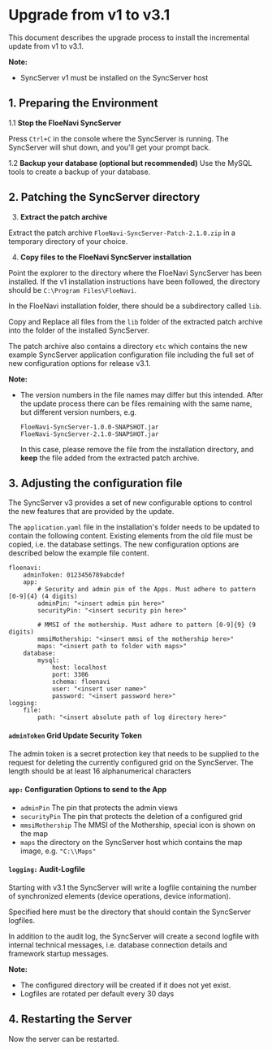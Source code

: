 # Upgrade from v1 to v3.1

This document describes the upgrade process to install
the incremental update from v1 to v3.1.

**Note:**

- SyncServer v1 must be installed on the SyncServer host

## 1. Preparing the Environment

1.1 **Stop the FloeNavi SyncServer**

   Press `Ctrl+C` in the console where the SyncServer is running. The SyncServer will shut down, and you'll get your 
   prompt back.
   
1.2 **Backup your database (optional but recommended)**
   Use the MySQL tools to create a backup of your database.
   

## 2. Patching the SyncServer directory

3. **Extract the patch archive**
   
Extract the patch archive `FloeNavi-SyncServer-Patch-2.1.0.zip` 
in a temporary directory of your choice.
   
4. **Copy files to the FloeNavi SyncServer installation**
   
Point the explorer to the directory where the FloeNavi SyncServer 
has been installed.
If the v1 installation instructions have been followed, 
the directory should be `C:\Program Files\FloeNavi`.
   
In the FloeNavi installation folder, 
there should be a subdirectory called `lib`.
    
Copy and Replace all files from the `lib` folder of the extracted patch
archive into the folder of the installed SyncServer.

The patch archive also contains a directory `etc` which contains the new
example SyncServer application configuration file including the full set
of new configuration options for release v3.1.

**Note:** 

- The version numbers in the file names may differ but this intended. 
  After the update process there can be files remaining with the same name,
  but different version numbers, e.g.
  ```
  FloeNavi-SyncServer-1.0.0-SNAPSHOT.jar
  FloeNavi-SyncServer-2.1.0-SNAPSHOT.jar
  ```
  In this case, please remove the file from the installation directory,
  and **keep** the file added from the extracted patch archive.

## 3. Adjusting the configuration file
  
The SyncServer v3 provides a set of new configurable options
to control the new features that are provided by the update.

The `application.yaml` file in the installation's folder needs to be updated to contain the following content.
Existing elements from the old file must be copied, i.e. the database settings.
The new configuration options are described below the example file content.

```
floenavi:
    adminToken: 0123456789abcdef
    app:
        # Security and admin pin of the Apps. Must adhere to pattern [0-9]{4} (4 digits)
        adminPin: "<insert admin pin here>"
        securityPin: "<insert security pin here>"

        # MMSI of the mothership. Must adhere to pattern [0-9]{9} (9 digits)
        mmsiMothership: "<insert mmsi of the mothership here>"
        maps: "<insert path to folder with maps>"
    database:
        mysql:
            host: localhost
            port: 3306
            schema: floenavi
            user: "<insert user name>"
            password: "<insert password here>"
logging:
    file:
        path: "<insert absolute path of log directory here>"
```

#### `adminToken` Grid Update Security Token

The admin token is a secret protection key that needs to be supplied 
to the request for deleting the currently configured grid on the SyncServer.
The length should be at least 16 alphanumerical characters

#### `app:` Configuration Options to send to the App
- `adminPin` The pin that protects the admin views
- `securityPin` The pin that protects the deletion of a configured grid
- `mmsiMothership` The MMSI of the Mothership, special icon is shown on the map
- `maps` the directory on the SyncServer host which contains the map image, e.g. `"C:\\Maps"`

#### `logging:` Audit-Logfile

Starting with v3.1 the SyncServer will write a logfile containing the number
of synchronized elements (device operations, device information).

Specified here must be the directory that should contain the SyncServer logfiles.

In addition to the audit log, the SyncServer will create a second logfile with
internal technical messages, i.e. database connection details and framework startup messages.

**Note:**
- The configured directory will be created if it does not yet exist.
- Logfiles are rotated per default every 30 days

## 4. Restarting the Server

Now the server can be restarted.